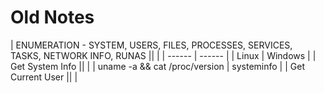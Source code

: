 # Old Notes

| ENUMERATION - SYSTEM, USERS, FILES, PROCESSES, SERVICES, TASKS, NETWORK INFO, RUNAS || |
| ------ | ------ |
| Linux | Windows |
| Get System Info || |
| uname -a && cat /proc/version | systeminfo |
| Get Current User || |
